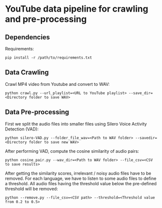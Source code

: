 
# YouTube data pipeline for crawling and pre-processing

## Dependencies

Requirements:
```
pip install -r /path/to/requirements.txt
```

## Data Crawling

Crawl MP4 video from Youtube and convert to WAV:
```
python crawl.py --url_playlist=<URL to YouTube playlist> --save_dir=<Directory folder to save WAV>
```

## Data Pre-processing

First we split the audio files into smaller files using Silero Voice Activity Detection (VAD):
```
python silero-VAD.py --folder_file_wav=<Path to WAV folder> --savedir=<Directory folder to save new WAV>
```
After performing VAD, compute the cosine similarity of audio pairs:
```
python cosine_pair.py --wav_dir=<Path to WAV folder> --file_csv=<CSV to save results>
```
After getting the similarity scores, irrelevant / noisy audio files have to be removed. For each language, we have to listen to some audio files to define a threshold.
All audio files having the threshold value below the pre-defined threshold will be removed: 
```
python --remove.py --file_csv=<CSV path> --threshold=<Threshold value from 0.2 to 0.5>
```

